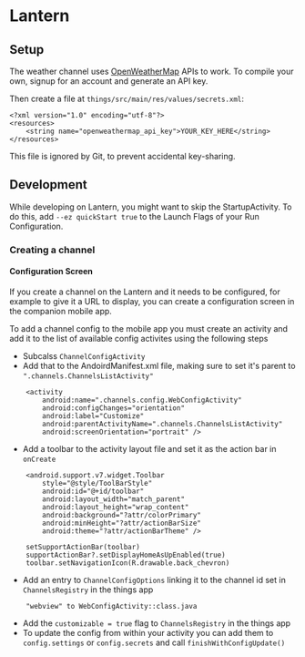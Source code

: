 # Lantern

## Setup

The weather channel uses [OpenWeatherMap](http://openweathermap.org/) APIs to work. To compile your 
own, signup for an account and generate an API key.

Then create a file at `things/src/main/res/values/secrets.xml`:

    <?xml version="1.0" encoding="utf-8"?>
    <resources>
        <string name="openweathermap_api_key">YOUR_KEY_HERE</string>
    </resources>
    
This file is ignored by Git, to prevent accidental key-sharing.

## Development

While developing on Lantern, you might want to skip the StartupActivity. To do this, add
`--ez quickStart true` to the Launch Flags of your Run Configuration.

### Creating a channel

#### Configuration Screen

If you create a channel on the Lantern and it needs to be configured, for example to give it a URL
to display, you can create a configuration screen in the companion mobile app.

To add a channel config to the mobile app you must create an activity and add it to the list of
available config activites using the following steps

- Subcalss `ChannelConfigActivity`
- Add that to the AndoirdManifest.xml file, making sure to set it's parent to `".channels.ChannelsListActivity"`
```
    <activity
        android:name=".channels.config.WebConfigActivity"
        android:configChanges="orientation"
        android:label="Customize"
        android:parentActivityName=".channels.ChannelsListActivity"
        android:screenOrientation="portrait" />
```
- Add a toolbar to the activity layout file and set it as the action bar in `onCreate`
```
    <android.support.v7.widget.Toolbar
        style="@style/ToolBarStyle"
        android:id="@+id/toolbar"
        android:layout_width="match_parent"
        android:layout_height="wrap_content"
        android:background="?attr/colorPrimary"
        android:minHeight="?attr/actionBarSize"
        android:theme="?attr/actionBarTheme" />
```
```
    setSupportActionBar(toolbar)
    supportActionBar?.setDisplayHomeAsUpEnabled(true)
    toolbar.setNavigationIcon(R.drawable.back_chevron)
```
- Add an entry to `ChannelConfigOptions` linking it to the channel id set in `ChannelsRegistry` in the things app
```
    "webview" to WebConfigActivity::class.java
```
- Add the `customizable = true` flag to `ChannelsRegistry` in the things app
- To update the config from within your activity you can add them to `config.settings` or `config.secrets` and call `finishWithConfigUpdate()`